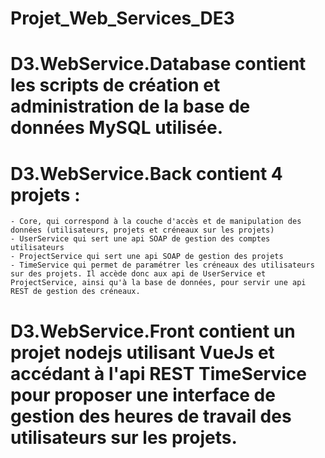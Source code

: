 # Projet_Web_Services_DE3

# D3.WebService.Database contient les scripts de création et administration de la base de données MySQL utilisée.
# D3.WebService.Back contient 4 projets :
	- Core, qui correspond à la couche d'accès et de manipulation des données (utilisateurs, projets et créneaux sur les projets)
	- UserService qui sert une api SOAP de gestion des comptes utilisateurs
	- ProjectService qui sert une api SOAP de gestion des projets
	- TimeService qui permet de paramétrer les créneaux des utilisateurs sur des projets. Il accède donc aux api de UserService et ProjectService, ainsi qu'à la base de données, pour servir une api REST de gestion des créneaux.
# D3.WebService.Front contient un projet nodejs utilisant VueJs et accédant à l'api REST TimeService pour proposer une interface de gestion des heures de travail des utilisateurs sur les projets.
